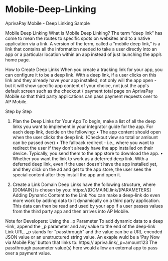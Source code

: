 # Mobile-Deep-Linking
AprivaPay Mobile - Deep Linking Sample

Mobile Deep Linking 
What is Mobile Deep Linking?
The term “deep link” has come to mean the routes to specific spots on websites and to a native application via a link. A version of the term, called a “mobile deep link,” is a link that contains all the information needed to take a user directly into an app or a particular location within an app instead of just launching the app’s home page.

How to Create Deep Links
When you create a tracking link for your app, you can configure it to be a deep link. With a deep link, if a user clicks on this link and they already have your app installed, not only will the app open - but it will show specific app content of your choice, not just the app's default screen such as the checkout / payment total page on AprivaPay Mobile so that third party applications can pass payment requests over to AP Mobile. 

Step by Step

1. Plan the Deep Links for Your App
To begin, make a list of all the deep links you want to implement in your integrator guide for the app.
For each deep link, decide on the following:
•	The app content should open when the user clicks the deep link. (Checkout view so total or amlount can be passed over)
•	The fallback redirect - i.e., where you want to redirect the user if they don't already have the app installed on their device. Typically, you send them to the app store to download the app.
•	Whether you want the link to work as a deferred deep link. With a deferred deep link, even if the user doesn't have the app installed yet, and they click on the ad and get to the app store, the user sees the special content after they install the app and open it.

2. Create a Link Domain
Deep Links have the following structure, where [DOMAIN] is chosen by you:
https://[DOMAIN].link/[PARAMETERS]
Adding Dynamic Content to the Link
You can make a deep-link do even more work by adding data to it dynamically on a third party application. This data can then be read and used by your app if a user passes values from the third party app and then arrives into AP Mobile.  

Note for Developers: Using the _p Parameter
To add dynamic data to a deep -link, append the _p parameter and any value to the end of the deep-link Link URL. _p stands for "passthrough" and the value can be a URL-encoded JSON value or an unstructured string value. 
An exaple wuld be a ‘Pay Now via Mobile Pay’ button that links to: https:// apriva.link/_p=amount123 
The passthrough parameter value(s) here would allow an external app to pass over a payment value. 
